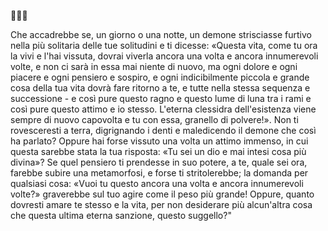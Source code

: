 🗿🗿🗿

Che accadrebbe se, un giorno o una notte, un demone strisciasse furtivo nella più solitaria delle tue
solitudini e ti dicesse: «Questa vita, come tu ora la vivi e l'hai vissuta, dovrai viverla ancora una
volta e ancora innumerevoli volte, e non ci sarà in essa mai niente di nuovo, ma ogni dolore e ogni
piacere e ogni pensiero e sospiro, e ogni indicibilmente piccola e grande cosa della tua vita dovrà
fare ritorno a te, e tutte nella stessa sequenza e successione - e così pure questo ragno e questo
lume di luna tra i rami e così pure questo attimo e io stesso. L'eterna clessidra dell'esistenza viene
sempre di nuovo capovolta e tu con essa, granello di polvere!». Non ti rovesceresti a terra,
digrignando i denti e maledicendo il demone che così ha parlato? Oppure hai forse vissuto una
volta un attimo immenso, in cui questa sarebbe stata la tua risposta: «Tu sei un dio e mai intesi
cosa più divina»? Se quel pensiero ti prendesse in suo potere, a te, quale sei ora, farebbe subire una
metamorfosi, e forse ti stritolerebbe; la domanda per qualsiasi cosa: «Vuoi tu questo ancora una
volta e ancora innumerevoli volte?» graverebbe sul tuo agire come il peso più grande! Oppure,
quanto dovresti amare te stesso e la vita, per non desiderare più alcun'altra cosa che questa ultima
eterna sanzione, questo suggello?"

<!---
fracerro/fracerro is a ✨ special ✨ repository because its `README.md` (this file) appears on your GitHub profile.
You can click the Preview link to take a look at your changes.
--->
